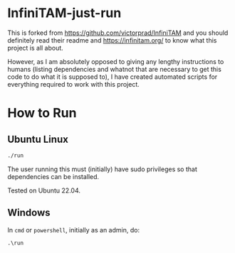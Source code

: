 # InfiniTAM-just-run
This is forked from https://github.com/victorprad/InfiniTAM and you should definitely read their readme and https://infinitam.org/ to know what this project is all about.

However, as I am absolutely opposed to giving any lengthy instructions to humans (listing dependencies and whatnot that are necessary to get this code to do what it is supposed to),
I have created automated scripts for everything required to work with this project.

# How to Run

## Ubuntu Linux
```bash
./run
```
The user running this must (initially) have sudo privileges so that dependencies can be installed.

Tested on Ubuntu 22.04.

## Windows
In `cmd` or `powershell`, initially as an admin, do:

```cmd
.\run
```
